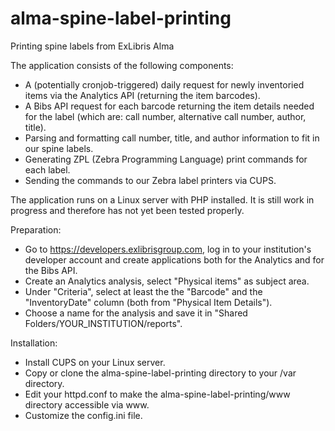 # alma-spine-label-printing
Printing spine labels from ExLibris Alma

The application consists of the following components:
- A (potentially cronjob-triggered) daily request for newly inventoried items via the Analytics API (returning the item barcodes).
- A Bibs API request for each barcode returning the item details needed for the label (which are: call number, alternative call number, author, title).
- Parsing and formatting call number, title, and author information to fit in our spine labels.
- Generating ZPL (Zebra Programming Language) print commands for each label.
- Sending the commands to our Zebra label printers via CUPS.

The application runs on a Linux server with PHP installed. It is still work in progress and therefore has not yet been tested properly.

Preparation:
- Go to https://developers.exlibrisgroup.com, log in to your institution's developer account and create applications both for the Analytics and for the Bibs API.
- Create an Analytics analysis, select "Physical items" as subject area.
- Under "Criteria", select at least the the "Barcode" and the "InventoryDate" column (both from "Physical Item Details").
- Choose a name for the analysis and save it in "Shared Folders/YOUR_INSTITUTION/reports".

Installation:

- Install CUPS on your Linux server.
- Copy or clone the alma-spine-label-printing directory to your /var directory.
- Edit your httpd.conf to make the alma-spine-label-printing/www directory accessible via www.
- Customize the config.ini file.
